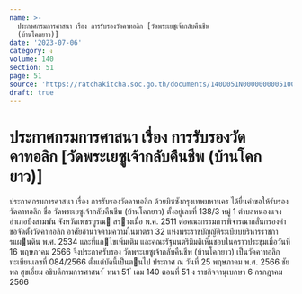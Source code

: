 ```yaml
---
name: >-
  ประกาศกรมการศาสนา เรื่อง การรับรองวัดคาทอลิก [วัดพระเยซูเจ้ากลับคืนชีพ
  (บ้านโคกยาว)]
date: '2023-07-06'
category: ง
volume: 140
section: 51
page: 51
source: 'https://ratchakitcha.soc.go.th/documents/140D051N0000000005100.pdf'
draft: true
---
```


# ประกาศกรมการศาสนา เรื่อง การรับรองวัดคาทอลิก [วัดพระเยซูเจ้ากลับคืนชีพ (บ้านโคกยาว)]

ประกาศกรมการศาสนา เรื่อง การรับรองวัดคาทอลิก ด้วยมิซซังกรุงเทพมหานคร ได้ยื่นคําขอให้รับรองวัดคาทอลิก ชื่อ วัดพระเยซูเจ้ากลับคืนชีพ (บ้านโคกยาว) ตั้งอยู่เลขที่ 138/3 หมู่ 1 ตําบลหนองแจง อําเภอบึงสามพัน จังหวัดเพชรบูรณ สรางเมื่อ พ.ศ. 2511 ต่อคณะกรรมการพิจารณากลั่นกรองคําขอจัดตั้งวัดคาทอลิก อาศัยอํานาจตามความในมาตรา 32 แห่งพระราชบัญญัติระเบียบบริหารราชการแผนดิน พ.ศ. 2534 และที่แกไขเพิ่มเติม และคณะรัฐมนตรีมีมติเห็นชอบในคราวประชุมเมื่อวันที่ 16 พฤษภาคม 2566 จึงประกาศรับรอง วัดพระเยซูเจ้ากลับคืนชีพ (บ้านโคกยาว) เป็นวัดคาทอลิก ทะเบียนเลขที่ 084/2566 ตั้งแต่บัดนี้เป็นตนไป ประกาศ ณ วันที่ 25 พฤษภาคม พ.ศ. 2566 ชัยพล สุขเอี่ยม อธิบดีกรมการศาสนา ้ หนา 51 ่ เลม 140 ตอนที่ 51 ง ราชกิจจานุเบกษา 6 กรกฎาคม 2566
